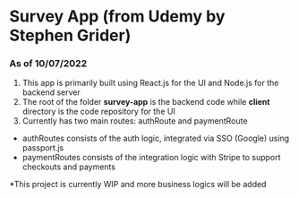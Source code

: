 # Survey App (from Udemy by Stephen Grider)

### As of 10/07/2022

1. This app is primarily built using React.js for the UI and Node.js for the backend server
2. The root of the folder **survey-app** is the backend code while **client** directory is the code repository for the UI
3. Currently has two main routes: authRoute and paymentRoute

- authRoutes consists of the auth logic, integrated via SSO (Google) using passport.js
- paymentRoutes consists of the integration logic with Stripe to support checkouts and payments

\*This project is currently WIP and more business logics will be added
